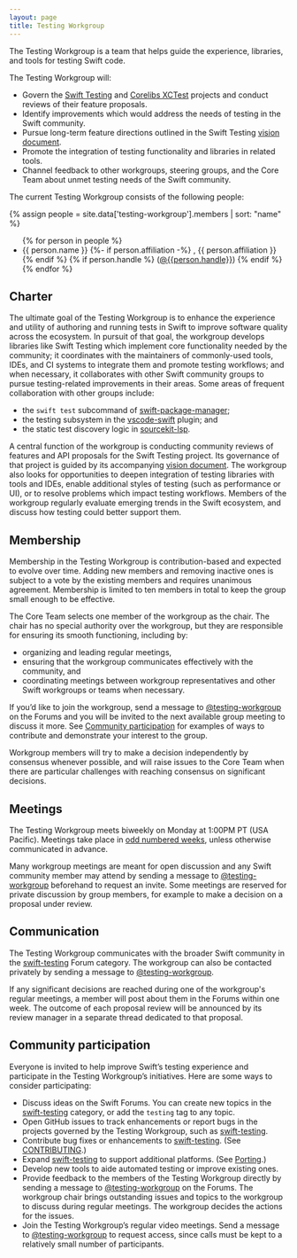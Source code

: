 ```yaml
---
layout: page
title: Testing Workgroup
---
```


The Testing Workgroup is a team that helps guide the experience, libraries, and
tools for testing Swift code.

The Testing Workgroup will:

* Govern the [Swift Testing](https://github.com/swiftlang/swift-testing) and
  [Corelibs XCTest](https://github.com/swiftlang/swift-corelibs-xctest) projects
  and conduct reviews of their feature proposals.
* Identify improvements which would address the needs of testing in the Swift
  community.
* Pursue long-term feature directions outlined in the Swift Testing
  [vision document](https://github.com/swiftlang/swift-evolution/blob/main/visions/swift-testing.md).
* Promote the integration of testing functionality and libraries in related
  tools.
* Channel feedback to other workgroups, steering groups, and the Core Team about
  unmet testing needs of the Swift community.

The current Testing Workgroup consists of the following people:

{% assign people = site.data['testing-workgroup'].members | sort: "name" %}
<ul>
{% for person in people %}
<li>{{ person.name }}
{%- if person.affiliation -%}
, {{ person.affiliation }}
{% endif %}
{% if person.handle %}
(<a href="https://forums.swift.org/new-message?username={{person.handle}}">@{{person.handle}}</a>)
{% endif %}
</li>
{% endfor %}
</ul>

## Charter

The ultimate goal of the Testing Workgroup is to enhance the experience and
utility of authoring and running tests in Swift to improve software quality
across the ecosystem. In pursuit of that goal, the workgroup develops libraries
like Swift Testing which implement core functionality needed by the community;
it coordinates with the maintainers of commonly-used tools, IDEs, and CI
systems to integrate them and promote testing workflows; and when necessary, it
collaborates with other Swift community groups to pursue testing-related
improvements in their areas. Some areas of frequent collaboration with other
groups include:

* the `swift test` subcommand of
  [swift-package-manager](https://github.com/swiftlang/swift-package-manager);
* the testing subsystem in the
  [vscode-swift](https://github.com/swiftlang/vscode-swift) plugin; and
* the static test discovery logic in
  [sourcekit-lsp](https://github.com/swiftlang/sourcekit-lsp).

A central function of the workgroup is conducting community reviews of features
and API proposals for the Swift Testing project. Its governance of that project
is guided by its accompanying
[vision document](https://github.com/swiftlang/swift-evolution/blob/main/visions/swift-testing.md).
The workgroup also looks for opportunities to deepen integration of testing
libraries with tools and IDEs, enable additional styles of testing (such as
performance or UI), or to resolve problems which impact testing workflows.
Members of the workgroup regularly evaluate emerging trends in the Swift
ecosystem, and discuss how testing could better support them.

## Membership

Membership in the Testing Workgroup is contribution-based and expected to
evolve over time. Adding new members and removing inactive ones is subject to a
vote by the existing members and requires unanimous agreement. Membership is
limited to ten members in total to keep the group small enough to be effective.

The Core Team selects one member of the workgroup as the chair. The chair has no
special authority over the workgroup, but they are responsible for ensuring its
smooth functioning, including by:

* organizing and leading regular meetings,
* ensuring that the workgroup communicates effectively with the community, and
* coordinating meetings between workgroup representatives and other Swift
  workgroups or teams when necessary.

If you’d like to join the workgroup, send a message to
[@testing-workgroup](https://forums.swift.org/new-message?groupname=testing-workgroup)
on the Forums and you will be invited to the next available group meeting to
discuss it more. See [Community participation](#community-participation) for
examples of ways to contribute and demonstrate your interest to the group.

Workgroup members will try to make a decision independently by consensus
whenever possible, and will raise issues to the Core Team when there are
particular challenges with reaching consensus on significant decisions.

## Meetings

The Testing Workgroup meets biweekly on Monday at 1:00PM PT (USA Pacific).
Meetings take place in [odd numbered weeks](http://www.whatweekisit.org/),
unless otherwise communicated in advance.

Many workgroup meetings are meant for open discussion and any Swift community
member may attend by sending a message to
[@testing-workgroup](https://forums.swift.org/new-message?groupname=testing-workgroup)
beforehand to request an invite. Some meetings are reserved for private
discussion by group members, for example to make a decision on a proposal under
review.

## Communication

The Testing Workgroup communicates with the broader Swift community in the
[swift-testing](https://forums.swift.org/c/development/swift-testing/103)
Forum category. The workgroup can also be contacted privately by sending a
message to
[@testing-workgroup](https://forums.swift.org/new-message?groupname=testing-workgroup).

If any significant decisions are reached during one of the workgroup's regular
meetings, a member will post about them in the Forums within one week. The
outcome of each proposal review will be announced by its review manager in a
separate thread dedicated to that proposal.

## Community participation

Everyone is invited to help improve Swift’s testing experience and participate
in the Testing Workgroup’s initiatives. Here are some ways to consider
participating:

* Discuss ideas on the Swift Forums. You can create new topics in the
  [swift-testing](https://forums.swift.org/c/development/swift-testing/103)
  category, or add the `testing` tag to any topic.
* Open GitHub issues to track enhancements or report bugs in the projects
  governed by the Testing Workgroup, such as
  [swift-testing](https://github.com/swiftlang/swift-testing).
* Contribute bug fixes or enhancements to
  [swift-testing](https://github.com/swiftlang/swift-testing). (See
  [CONTRIBUTING](https://github.com/swiftlang/swift-testing/blob/main/CONTRIBUTING.md).)
* Expand [swift-testing](https://github.com/swiftlang/swift-testing) to support
  additional platforms. (See
  [Porting](https://github.com/swiftlang/swift-testing/blob/main/Documentation/Porting.md).)
* Develop new tools to aide automated testing or improve existing ones.
* Provide feedback to the members of the Testing Workgroup directly by sending a
  message to
  [@testing-workgroup](https://forums.swift.org/new-message?groupname=testing-workgroup)
  on the Forums. The workgroup chair brings outstanding issues and topics to the
  workgroup to discuss during regular meetings. The workgroup decides the
  actions for the issues.
* Join the Testing Workgroup’s regular video meetings. Send a message to
  [@testing-workgroup](https://forums.swift.org/new-message?groupname=testing-workgroup)
  to request access, since calls must be kept to a relatively small number of
  participants.
